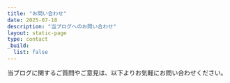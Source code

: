```yaml
---
title: "お問い合わせ"
date: 2025-07-18
description: "当ブログへのお問い合わせ"
layout: static-page
type: contact
_build:
  list: false
---
```


当ブログに関するご質問やご意見は、以下よりお気軽にお問い合わせください。
